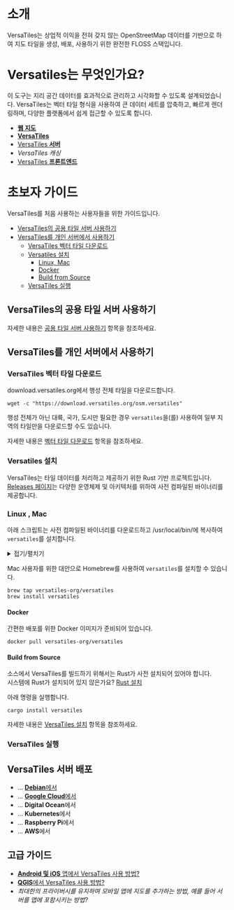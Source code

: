 # 소개
VersaTiles는 상업적 이익을 전혀 갖지 않는 OpenStreetMap 데이터를 기반으로 하여 지도 타일을 생성, 배포, 사용하기 위한 완전한 FLOSS 스택입니다.  

# Versatiles는 무엇인가요?
이 도구는 지리 공간 데이터를 효과적으로 관리하고 시각화할 수 있도록 설계되었습니다. VersaTiles는 벡터 타일 형식을 사용하여 큰 데이터 세트를 압축하고, 빠르게 렌더링하며, 다양한 플랫폼에서 쉽게 접근할 수 있도록 합니다.

- [**웹 지도**][웹 지도]
- [**VersaTiles**][VersaTiles]
- [VersaTiles **서버**][VersaTiles 서버]
- *VersaTiles 캐싱*
- [VersaTiles **프론트엔드**][VersaTiles 프론트엔드]

# 초보자 가이드
VersaTiles를 처음 사용하는 사용자들을 위한 가이드입니다.
* [VersaTiles의 공용 타일 서버 사용하기](#versatiles의-공용-타일-서버-사용하기)
* [VersaTiles를 개인 서버에서 사용하기](#versatiles를-개인-서버에서-사용하기)
  * [VersaTiles 벡터 타일 다운로드](#versatiles-벡터-타일-다운로드)
  * [Versatiles 설치](#versatiles-설치)
    * [Linux, Mac](#linux--mac)
    * [Docker](#docker)
    * [Build from Source](#build-from-source)
  * [VersaTiles 실행](#versatiles-실행)

## VersaTiles의 공용 타일 서버 사용하기
자세한 내용은 [공용 타일 서버 사용하기] 항목을 참조하세요.  
  
## VersaTiles를 개인 서버에서 사용하기

### VersaTiles 벡터 타일 다운로드  
download.versatiles.org에서 행성 전체 타일을 다운로드합니다.

~~~shell
wget -c "https://download.versatiles.org/osm.versatiles"
~~~

행성 전체가 아닌 대륙, 국가, 도시만 필요한 경우 `versatiles`을(를) 사용하여 일부 지역의 타일만을 다운로드할 수도 있습니다.  

자세한 내용은 [벡터 타일 다운로드] 항목을 참조하세요.

### Versatiles 설치

VersaTiles는 타일 데이터를 처리하고 제공하기 위한 Rust 기반 프로젝트입니다.  
[Releases 페이지](https://github.com/versatiles-org/versatiles-rs/releases/)는 다양한 운영체제 및 아키텍처를 위하여 사전 컴파일된 바이너리를 제공합니다.

### Linux , Mac 
아래 스크립트는 사전 컴파일된 바이너리를 다운로드하고 /usr/local/bin/에 복사하여 `versatiles`를 설치합니다.
<details><summary>접기/펼치기</summary>

~~~shell
#!/bin/bash

if [ "$EUID" -ne 0 ]; then
  echo "This script must be run as root."
  exit 1
fi

set -e

# Determine the architecture and OS type
ARCH=$(uname -m)
OS=$(uname -s | tr '[:upper:]' '[:lower:]')

# Base URL for downloads
BASE_URL="https://github.com/versatiles-org/versatiles-rs/releases/latest/download/versatiles"

# Determine the libc type for Linux
if [ "$OS" == "linux" ]; then
  LIBC=$(ldd --version 2>&1 | head -n 1 | tr '[:upper:]' '[:lower:]' | grep -o 'musl\|glibc')
fi

# Map architecture and OS to the correct download suffix
case "$OS-$ARCH" in
  linux-aarch64)
    if [ "$LIBC" == "musl" ]; then
      SUFFIX="linux-musl-aarch64.tar.gz"
    else
      SUFFIX="linux-gnu-aarch64.tar.gz"
    fi
    ;;
  linux-x86_64)
    if [ "$LIBC" == "musl" ]; then
      SUFFIX="linux-musl-x86_64.tar.gz"
    else
      SUFFIX="linux-gnu-x86_64.tar.gz"
    fi
    ;;
  darwin-arm64)
    SUFFIX="macos-aarch64.tar.gz"
    ;;
  darwin-x86_64)
    SUFFIX="macos-x86_64.tar.gz"
    ;;
  *)
    echo "Unsupported OS or architecture: $OS-$ARCH"
    exit 1
    ;;
esac

# Full URL
URL="$BASE_URL-$SUFFIX"

# Download and extract the binary directly to /usr/local/bin/
echo "Downloading and extracting $URL..."
curl -Ls "$URL" | sudo tar -xzf - -C /usr/local/bin versatiles

# Set execute permissions for the binary
sudo chmod +x /usr/local/bin/versatiles

echo "Installation complete!"
~~~
</details>

Mac 사용자를 위한 대안으로 Homebrew를 사용하여 `versatiles`를 설치할 수 있습니다.

~~~shell
brew tap versatiles-org/versatiles
brew install versatiles
~~~

#### Docker
간편한 배포를 위한 Docker 이미지가 준비되어 있습니다.

~~~shell
docker pull versatiles-org/versatiles
~~~

#### Build from Source
소스에서 VersaTiles를 빌드하기 위해서는 Rust가 사전 설치되어 있어야 합니다.   
시스템에 Rust가 설치되어 있지 않은가요? [Rust 설치](https://www.rust-lang.org/tools/install)

아래 명령을 실행합니다.

~~~shell
cargo install versatiles
~~~

자세한 내용은 [VersaTiles 설치] 항목을 참조하세요.

### VersaTiles 실행

## VersaTiles 서버 배포
- … [**Debian**에서][Debian에서]
- … [**Google Cloud**에서][Google Cloud에서]
- … **Digital Ocean**에서
- … **Kubernetes**에서
- … **Raspberry Pi**에서
- … **AWS**에서

## 고급 가이드
- [**Android 및 iOS** 앱에서 VersaTiles 사용 방법?][Android 및 iOS 앱에서 VersaTiles 사용 방법]
- [**QGIS**에서 VersaTiles 사용 방법?][QGIS에서 VersaTiles 사용 방법]
- *최대한의 프라이버시를 유지하며 모바일 앱에 지도를 추가하는 방법, 예를 들어 서버를 앱에 포함시키는 방법?*


[웹 지도]: basics/web_maps.md
[VersaTiles]: basics/versatiles.md
[VersaTiles 서버]: basics/versatiles_server.md
[VersaTiles 프론트엔드]: basics/frontend.md
[공용 타일 서버 사용하기]: guides/use_tiles.versatiles.org.md
[VersaTiles 설치하기]: guides/install_versatiles.md
[벡터 타일 다운로드]: guides/download_tiles.md

[VersaTiles 설치]: guides/install_versatiles.md
[Linux에서]: guides/local_server_debian.md
[Mac에서]: guides/local_server_mac.md
[Docker를 사용하여]: guides/local_server_docker.md
[Debian에서]: guides/deploy_on_debian.md

[Google Cloud에서]: guides/deploy_in_google_cloud.md
[Android 및 iOS 앱에서 VersaTiles 사용 방법]: guides/what_about_mobile.md
[QGIS에서 VersaTiles 사용 방법]: guides/use_versatiles_in_qgis.md

